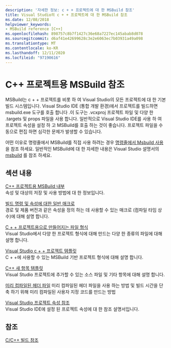 ```yaml
---
description: '자세한 정보: c + + 프로젝트에 대 한 MSBuild 참조'
title: Visual Studio의 c + + 프로젝트에 대 한 MSBuild 참조
ms.date: 12/08/2018
helpviewer_keywords:
- MSBuild reference [C++]
ms.openlocfilehash: 898757c8b7f1427c36e68a7227ec145abab8d078
ms.sourcegitcommit: d6af41e42699628c3e2e6063ec7b03931a49a098
ms.translationtype: MT
ms.contentlocale: ko-KR
ms.lasthandoff: 12/11/2020
ms.locfileid: "97190616"
---
```

# <a name="msbuild-reference-for-c-projects"></a>C++ 프로젝트용 MSBuild 참조

MSBuild는 c + + 프로젝트를 비롯 하 여 Visual Studio의 모든 프로젝트에 대 한 기본 빌드 시스템입니다. Visual Studio IDE (통합 개발 환경)에서 프로젝트를 빌드하면 msbuild.exe 도구를 호출 합니다 .이 도구는 .vcxproj 프로젝트 파일 및 다양 한 .targets 및 props 파일을 사용 합니다. 일반적으로 Visual Studio IDE를 사용 하 여 프로젝트 속성을 설정 하 고 MSBuild를 호출 하는 것이 좋습니다. 프로젝트 파일을 수동으로 편집 하면 심각한 문제가 발생할 수 있습니다.

어떤 이유로 명령줄에서 MSBuild를 직접 사용 하려는 경우 [명령줄에서 Msbuild 사용](../msbuild-visual-cpp.md)을 참조 하세요. 일반적인 MSBuild에 대 한 자세한 내용은 Visual Studio 설명서의 [msbuild](/visualstudio/msbuild/msbuild) 를 참조 하세요.

## <a name="in-this-section"></a>섹션 내용

[C++ 프로젝트용 MSBuild 내부](msbuild-visual-cpp-overview.md)<br/>
속성 및 대상의 저장 및 사용 방법에 대 한 정보입니다.

[빌드 명령 및 속성에 대한 일반 매크로](common-macros-for-build-commands-and-properties.md)<br/>
경로 및 제품 버전과 같은 속성을 정의 하는 데 사용할 수 있는 매크로 (컴파일 타임 상수)에 대해 설명 합니다.

[C + + 프로젝트용으로 만들어지는 파일 형식](file-types-created-for-visual-cpp-projects.md)<br/>
Visual Studio에서 다양 한 프로젝트 형식에 대해 만드는 다양 한 종류의 파일에 대해 설명 합니다.

[Visual Studio c + + 프로젝트 템플릿](visual-cpp-project-types.md)<br>
C + +에 사용할 수 있는 MSBuild 기반 프로젝트 형식에 대해 설명 합니다.

[C++ 새 항목 템플릿](using-visual-cpp-add-new-item-templates.md)<br>
Visual Studio 프로젝트에 추가할 수 있는 소스 파일 및 기타 항목에 대해 설명 합니다.

[미리 컴파일된 헤더 파일](../creating-precompiled-header-files.md) 미리 컴파일된 헤더 파일을 사용 하는 방법 및 빌드 시간을 단축 하기 위해 미리 컴파일된 사용자 지정 코드를 만드는 방법

[Visual Studio 프로젝트 속성 참조](property-pages-visual-cpp.md)<br/>
Visual Studio IDE에 설정 된 프로젝트 속성에 대 한 참조 설명서입니다.

## <a name="see-also"></a>참조

[C/C++ 빌드 참조](c-cpp-building-reference.md)
